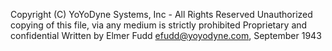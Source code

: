 Copyright (C) YoYoDyne Systems, Inc - All Rights Reserved
Unauthorized copying of this file, via any medium is strictly prohibited 
Proprietary and confidential 
Written by Elmer Fudd <efudd@yoyodyne.com>, September 1943
